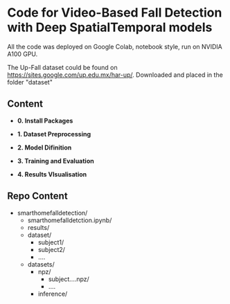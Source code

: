 # **Code for Video-Based Fall Detection with Deep SpatialTemporal models**

All the code was deployed on Google Colab, notebook style, run on NVIDIA A100 GPU.

The Up-Fall dataset could be found on https://sites.google.com/up.edu.mx/har-up/. Downloaded and placed in the folder "dataset"

## **Content**

* **0. Install Packages**

* **1. Dataset Preprocessing**

* **2. Model Difinition**

* **3. Training and Evaluation**

* **4. Results VIsualisation**


## **Repo Content**
- smarthomefalldetection/
  - smarthomefalldetction.ipynb/
  - results/
  - dataset/
    - subject1/
    - subject2/
    - ....
  - datasets/
    - npz/
      - subject....npz/
      - ....
    - inference/
